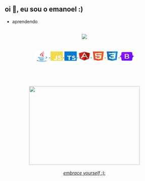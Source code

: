 ## oi 👋, eu sou o emanoel :)
- aprendendo

<br>

<div align="center">
  <a href="https://github.com/emanoelcampos">
  <img height="180em" src="https://github-readme-stats.vercel.app/api/top-langs/?username=emanoelcampos&layout=compact&theme=dark"/>
</div><br>
 
<div style="display: inline_block" align="center"><br>
  
  <img align="center" alt="emanoel-Java" height="35" width="45" src="https://raw.githubusercontent.com/devicons/devicon/1119b9f84c0290e0f0b38982099a2bd027a48bf1/icons/java/java-original.svg">
  <img align="center" alt="emanoel-Js" height="30" width="40" src="https://raw.githubusercontent.com/devicons/devicon/master/icons/javascript/javascript-plain.svg">
  <img align="center" alt="emanoel-Ts" height="30" width="40" src="https://raw.githubusercontent.com/devicons/devicon/master/icons/typescript/typescript-plain.svg">
  <img align="center" alt="emanoel-angular" height="30" width="40" src="https://raw.githubusercontent.com/devicons/devicon/1119b9f84c0290e0f0b38982099a2bd027a48bf1/icons/angularjs/angularjs-original.svg">
  <img align="center" alt="emanoel-HTML" height="30" width="40" src="https://raw.githubusercontent.com/devicons/devicon/master/icons/html5/html5-original.svg">
  <img align="center" alt="emanoel-CSS" height="30" width="40" src="https://raw.githubusercontent.com/devicons/devicon/master/icons/css3/css3-original.svg">
  <img align="center" alt="emanoel-bootstrap" height="35" width="45" src="https://raw.githubusercontent.com/devicons/devicon/1119b9f84c0290e0f0b38982099a2bd027a48bf1/icons/bootstrap/bootstrap-original.svg">
  
  
</div><br>

##
<br>
  
<p align="center">
  <img height="249" width="350" src="https://user-images.githubusercontent.com/68448029/188282384-5fa551b7-a670-4600-b8b7-ab72dba05dff.gif" />
</p>
  
<p align="center"><em>embrace yourself :):</em></p> 
  
